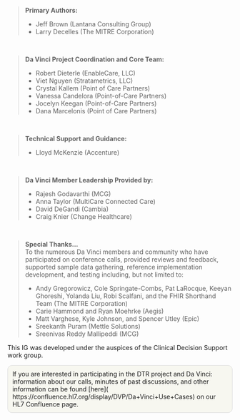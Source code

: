 <style>
.pbox{
    background-color: rgb(230, 230, 210, 0.3); 
    border-style: solid; 
    border-width: thin;  
    padding: 10px; 
    border-radius: 10px; 
    border-color: gainsboro;
 }
</style>
> **Primary Authors:**  
> * Jeff Brown (Lantana Consulting Group)
> * Larry Decelles (The MITRE Corporation)
<br>  

> **Da Vinci Project Coordination and Core Team:** 
> * Robert Dieterle (EnableCare, LLC)
> * Viet Nguyen (Stratametrics, LLC)
> * Crystal Kallem (Point of Care Partners)
> * Vanessa Candelora (Point-of-Care Partners)
> * Jocelyn Keegan (Point-of-Care Partners)
> * Dana Marcelonis (Point of Care Partners)
<br>  

> **Technical Support and Guidance:** 
> * Lloyd McKenzie (Accenture)
<br>  

> **Da Vinci Member Leadership Provided by:** 
> * Rajesh Godavarthi (MCG)
> * Anna Taylor (MultiCare Connected Care)
> * David DeGandi (Cambia)
> * Craig Knier (Change Healthcare)
<br>  

> **Special Thanks...**  
> To the numerous Da Vinci members and community who have participated on conference calls, provided reviews and feedback, supported sample data gathering, reference implementation development, and testing including, but not limited to:
> * Andy Gregorowicz, Cole Springate-Combs, Pat LaRocque, Keeyan Ghoreshi, Yolanda Liu, Robi Scalfani, and the FHIR Shorthand Team (The MITRE Corporation) 
> * Carie Hammond and Ryan Moehrke (Aegis)
> * Matt Varghese, Kyle Johnson, and Spencer Utley (Epic)
> * Sreekanth Puram (Mettle Solutions)
> * Sreenivas Reddy Mallipeddi (MCG)

This IG was developed under the auspices of the Clinical Decision Support work group. 

<p markdown="1" class="pbox">
If you are interested in participating in the DTR project and Da Vinci: information about our calls, minutes of past discussions, and other information can be found [here]( https://confluence.hl7.org/display/DVP/Da+Vinci+Use+Cases) on our HL7 Confluence page.
</p>
